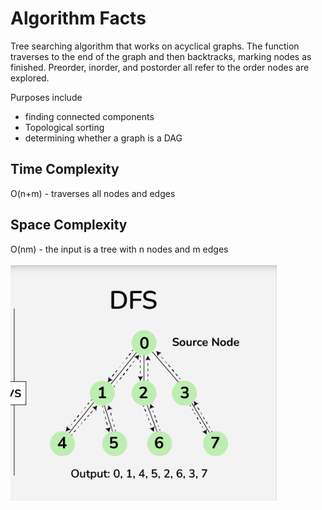 # Algorithm Facts
Tree searching algorithm that works on acyclical graphs. The function traverses to the end of the graph and then backtracks, marking nodes as finished. Preorder, inorder, and postorder all refer to the order nodes are explored.

Purposes include 
- finding connected components
- Topological sorting
- determining whether a graph is a DAG 

## Time Complexity
O(n+m) - traverses all nodes and edges 

## Space Complexity
O(nm) - the input is a tree with n nodes and m edges

<img src="./dfs-visual.png" alt="dfs"/>